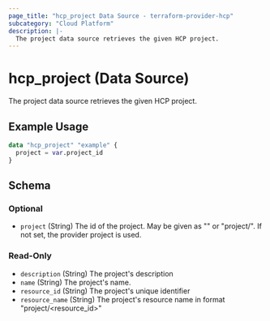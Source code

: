 ```yaml
---
page_title: "hcp_project Data Source - terraform-provider-hcp"
subcategory: "Cloud Platform"
description: |-
  The project data source retrieves the given HCP project.
---
```


# hcp_project (Data Source)

The project data source retrieves the given HCP project.

## Example Usage

```terraform
data "hcp_project" "example" {
  project = var.project_id
}
```

<!-- schema generated by tfplugindocs -->
## Schema

### Optional

- `project` (String) The id of the project. May be given as "<id>" or "project/<id>". If not set, the provider project is used.

### Read-Only

- `description` (String) The project's description
- `name` (String) The project's name.
- `resource_id` (String) The project's unique identifier
- `resource_name` (String) The project's resource name in format "project/<resource_id>"

